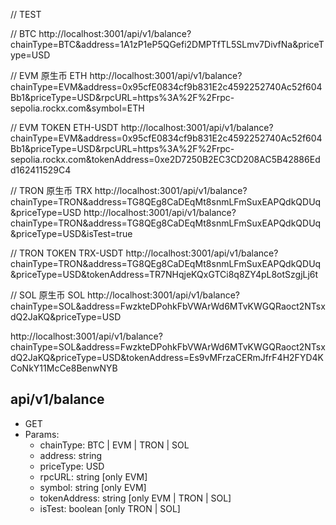 // TEST

// BTC
http://localhost:3001/api/v1/balance?chainType=BTC&address=1A1zP1eP5QGefi2DMPTfTL5SLmv7DivfNa&priceType=USD

// EVM 原生币 ETH
http://localhost:3001/api/v1/balance?chainType=EVM&address=0x95cfE0834cf9b831E2c4592252740Ac52f604Bb1&priceType=USD&rpcURL=https%3A%2F%2Frpc-sepolia.rockx.com&symbol=ETH

// EVM TOKEN ETH-USDT
http://localhost:3001/api/v1/balance?chainType=EVM&address=0x95cfE0834cf9b831E2c4592252740Ac52f604Bb1&priceType=USD&rpcURL=https%3A%2F%2Frpc-sepolia.rockx.com&tokenAddress=0xe2D7250B2EC3CD208AC5B42886Edd162411529C4


// TRON 原生币 TRX
http://localhost:3001/api/v1/balance?chainType=TRON&address=TG8QEg8CaDEqMt8snmLFmSuxEAPQdkQDUq&priceType=USD
http://localhost:3001/api/v1/balance?chainType=TRON&address=TG8QEg8CaDEqMt8snmLFmSuxEAPQdkQDUq&priceType=USD&isTest=true

// TRON TOKEN TRX-USDT
http://localhost:3001/api/v1/balance?chainType=TRON&address=TG8QEg8CaDEqMt8snmLFmSuxEAPQdkQDUq&priceType=USD&tokenAddress=TR7NHqjeKQxGTCi8q8ZY4pL8otSzgjLj6t


// SOL 原生币 SOL
http://localhost:3001/api/v1/balance?chainType=SOL&address=FwzkteDPohkFbVWArWd6MTvKWGQRaoct2NTsxdQ2JaKQ&priceType=USD

http://localhost:3001/api/v1/balance?chainType=SOL&address=FwzkteDPohkFbVWArWd6MTvKWGQRaoct2NTsxdQ2JaKQ&priceType=USD&tokenAddress=Es9vMFrzaCERmJfrF4H2FYD4KCoNkY11McCe8BenwNYB


## api/v1/balance
- GET
- Params:
  - chainType: BTC | EVM | TRON | SOL
  - address: string
  - priceType: USD
  - rpcURL: string  [only EVM]
  - symbol: string  [only EVM]
  - tokenAddress: string [only EVM | TRON | SOL]
  - isTest: boolean [only TRON | SOL]